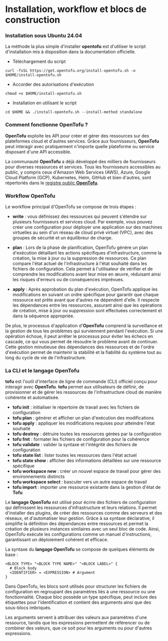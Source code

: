 # Installation, workflow et blocs de construction

### Installation sous Ubuntu 24.04

La méthode la plus simple d'installer **opentofu** est d'utiliser le script d'installation mis à disposition dans la documentation officielle.

- Téléchargement du script

```
curl -fsSL https://get.opentofu.org/install-opentofu.sh -o $HOME/install-opentofu.sh
```

- Accorder des autorisations d'exécution

```
chmod +x $HOME/install-opentofu.sh
```

- Installation en utilisant le script

```
cd $HOME && ./install-opentofu.sh --install-method standalone
```

### Comment fonctionne OpenTofu ?

**OpenTofu** exploite les API pour créer et gérer des ressources sur des plateformes cloud et d'autres services. Grâce aux fournisseurs, **OpenTofu** peut interagir avec pratiquement n'importe quelle plateforme ou service disposant d'une API accessible.

La communauté **OpenTofu** a déjà développé des milliers de fournisseurs pour diverses ressources et services. Tous les fournisseurs accessibles au public, y compris ceux d'Amazon Web Services (AWS), Azure, Google Cloud Platform (GCP), Kubernetes, Helm, GitHub et bien d'autres, sont répertoriés dans le [registre public **OpenTofu**](https://opentofu.org/registry/).

### Workflow OpenTofu

Le workflow principal d'OpenTofu se compose de trois étapes :

- **write** : vous définissez des ressources qui peuvent s'étendre sur plusieurs fournisseurs et services cloud. Par exemple, vous pouvez créer une configuration pour déployer une application sur des machines virtuelles au sein d'un réseau de cloud privé virtuel (VPC), avec des groupes de sécurité et un équilibreur de charge.

- **plan** : Lors de la phase de planification, OpenTofu génère un plan d'exécution détaillant les actions spécifiques d'infrastructure, comme la création, la mise à jour ou la suppression de ressources. Ce plan compare l'état actuel de l'infrastructure à l'état souhaité dans les fichiers de configuration. Cela permet à l'utilisateur de vérifier et de comprendre les modifications avant leur mise en œuvre, réduisant ainsi les risques d'erreurs ou de conséquences imprévues.

- **apply** : Après approbation du plan d'exécution, OpenTofu applique les modifications en suivant un ordre spécifique pour garantir que chaque ressource est prête avant que d'autres ne dépendent d'elle. Il respecte les dépendances entre les ressources, assurant ainsi que les opérations de création, mise à jour ou suppression sont effectuées correctement et dans la séquence appropriée.

De plus, le processus d'application d'**OpenTofu** comprend la surveillance et la gestion de tous les problèmes qui surviennent pendant l'exécution. Si une opération échoue, il peut arrêter le processus pour éviter les échecs en cascade, ce qui vous permet de résoudre le problème avant de continuer. Cette gestion minutieuse des dépendances des ressources et de l'ordre d'exécution permet de maintenir la stabilité et la fiabilité du système tout au long du cycle de vie de l'infrastructure.

### La CLI et le langage OpenTofu

**tofu** est l'outil d'interface de ligne de commande (CLI) officiel conçu pour interagir avec **OpenTofu**. **tofu** permet aux utilisateurs de définir, de provisionner et de gérer les ressources de l'infrastructure cloud de manière cohérente et automatisée.

- **tofu init** : initialiser le répertoire de travail avec les fichiers de configuration
- **tofu plan** : générer et afficher un plan d'exécution des modifications
- **tofu apply** : appliquer les modifications requises pour atteindre l'état souhaité
- **tofu destroy** : détruire toutes les ressources gérées par la configuration
- **tofu fmt** : formater les fichiers de configuration pour la cohérence
- **tofu validate** : valider la syntaxe et l'intégrité des fichiers de configuration
- **tofu state list** : lister toutes les ressources dans l'état actuel
- **tofu state show <ressources>** : afficher des informations détaillées sur une ressource spécifique
- **tofu workspace new <name>** : créer un nouvel espace de travail pour gérer des environnements distincts
- **tofu workspace select <name>** : basculer vers un autre espace de travail
- **tofu import <resource><id>** : importer une ressource existante dans la gestion d'état de **Tofu**

Le **langage OpenTofu** est utilisé pour écrire des fichiers de configuration qui définissent les ressources d'infrastructure et leurs relations. Il permet d'installer des plugins, de créer des ressources comme des serveurs et des réseaux, et d'automatiser leur gestion. Grâce à sa syntaxe déclarative, il simplifie la définition des dépendances entre ressources et permet la création de plusieurs instances similaires avec un seul bloc de code. Ainsi, OpenTofu exécute les configurations comme un manuel d'instructions, garantissant un déploiement cohérent et efficace.

La syntaxe du **langage OpenTofu** se compose de quelques éléments de base :

```
<BLOCK TYPE> "<BLOCK TYPE NAME>" "<BLOCK LABEL>" {
  # Block body
  <IDENTIFIER> = <EXPRESSION> # Argument
}
```

Dans OpenTofu, les blocs sont utilisés pour structurer les fichiers de configuration en regroupant des paramètres liés à une ressource ou une fonctionnalité. Chaque bloc possède un type spécifique, peut inclure des étiquettes pour l'identification et contient des arguments ainsi que des sous-blocs imbriqués.

Les arguments servent à attribuer des valeurs aux paramètres d'une ressource, tandis que les expressions permettent de référencer ou de combiner des valeurs, que ce soit pour les arguments ou pour d'autres expressions.